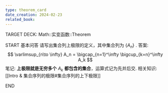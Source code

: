 ```yaml
---
type: theorem_card
date_creation: 2024-02-23
related_book:
---
```

TARGET DECK: Math::实变函数::Theorem

START
基本问答
请写出集合列上极限的定义，其中集合列为 $\left\lbrace A_n \right\rbrace$ .
答案:
$$ 
\varlimsup_{n\to \infty} A_n  =  \bigcap_{n=1}^\infty \bigcup_{k=n}^\infty A_k 
$$
笔记:
**上极限就是无穷多个** $A_k$ **都包含的集合**，运算式记为先并后交.
相关知识:
[[Intro & 集合序列的极限#集合序列的上下极限]]
<!--ID: 1708652097207-->
END